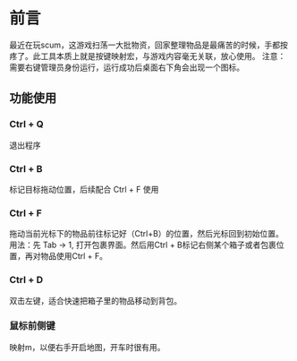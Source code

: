 # 前言

最近在玩scum，这游戏扫荡一大批物资，回家整理物品是最痛苦的时候，手都按疼了。此工具本质上就是按键映射宏，与游戏内容毫无关联，放心使用。
注意：需要右键管理员身份运行，运行成功后桌面右下角会出现一个图标。

## 功能使用

### Ctrl + Q

退出程序

### Ctrl + B

标记目标拖动位置，后续配合 Ctrl + F 使用

### Ctrl + F

拖动当前光标下的物品前往标记好（Ctrl+B）的位置，然后光标回到初始位置。
用法：先 Tab -> 1, 打开包裹界面。然后用Ctrl + B标记右侧某个箱子或者包裹位置，再对物品使用Ctrl + F。

### Ctrl + D

双击左键，适合快速把箱子里的物品移动到背包。

### 鼠标前侧键

映射m，以便右手开启地图，开车时很有用。